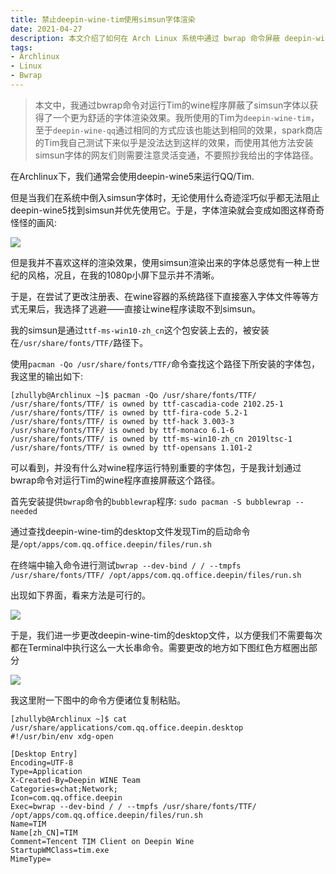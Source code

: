 ```yaml
---
title: 禁止deepin-wine-tim使用simsun字体渲染
date: 2021-04-27
description: 本文介绍了如何在 Arch Linux 系统中通过 bwrap 命令屏蔽 deepin-wine-tim 对 simsun 字体的调用，从而改善 TIM 客户端的字体渲染效果。作者详细说明了操作步骤，包括定位字体文件、使用 bubblewrap 工具隔离字体路径，并修改桌面启动文件以实现持久化配置。适用于使用 deepin-wine 运行 TIM 或 QQ 且希望获得更清晰现代字体显示效果的用户。方法同样适用于 deepin-wine-qq，但不保证适用于其他安装方式或版本。
tags:
- Archlinux
- Linux
- Bwrap
---
```


> 本文中，我通过bwrap命令对运行Tim的wine程序屏蔽了simsun字体以获得了一个更为舒适的字体渲染效果。我所使用的Tim为`deepin-wine-tim`，至于`deepin-wine-qq`通过相同的方式应该也能达到相同的效果，spark商店的Tim我自己测试下来似乎是没法达到这样的效果，而使用其他方法安装simsun字体的网友们则需要注意灵活变通，不要照抄我给出的字体路径。

在Archlinux下，我们通常会使用deepin-wine5来运行QQ/Tim.

但是当我们在系统中倒入simsun字体时，无论使用什么奇迹淫巧似乎都无法阻止deepin-wine5找到simsun并优先使用它。于是，字体渲染就会变成如图这样奇奇怪怪的画风: 

![](https://static.031130.xyz/uploads/2024/08/12/62f3c887040ff.webp)

但是我并不喜欢这样的渲染效果，使用simsun渲染出来的字体总感觉有一种上世纪的风格，况且，在我的1080p小屏下显示并不清晰。

于是，在尝试了更改注册表、在wine容器的系统路径下直接塞入字体文件等等方式无果后，我选择了逃避——直接让wine程序读取不到simsun。

我的simsun是通过`ttf-ms-win10-zh_cn`这个包安装上去的，被安装在`/usr/share/fonts/TTF/`路径下。

使用`pacman -Qo /usr/share/fonts/TTF/`命令查找这个路径下所安装的字体包，我这里的输出如下:

```
[zhullyb@Archlinux ~]$ pacman -Qo /usr/share/fonts/TTF/
/usr/share/fonts/TTF/ is owned by ttf-cascadia-code 2102.25-1
/usr/share/fonts/TTF/ is owned by ttf-fira-code 5.2-1
/usr/share/fonts/TTF/ is owned by ttf-hack 3.003-3
/usr/share/fonts/TTF/ is owned by ttf-monaco 6.1-6
/usr/share/fonts/TTF/ is owned by ttf-ms-win10-zh_cn 2019ltsc-1
/usr/share/fonts/TTF/ is owned by ttf-opensans 1.101-2
```

可以看到，并没有什么对wine程序运行特别重要的字体包，于是我计划通过bwrap命令对运行Tim的wine程序直接屏蔽这个路径。

首先安装提供`bwrap`命令的`bubblewrap`程序: `sudo pacman -S bubblewrap --needed`

通过查找deepin-wine-tim的desktop文件发现Tim的启动命令是`/opt/apps/com.qq.office.deepin/files/run.sh`

在终端中输入命令进行测试`bwrap --dev-bind / / --tmpfs /usr/share/fonts/TTF/ /opt/apps/com.qq.office.deepin/files/run.sh`

出现如下界面，看来方法是可行的。

![](https://static.031130.xyz/uploads/2024/08/12/62f3c88b119f8.webp)

于是，我们进一步更改deepin-wine-tim的desktop文件，以方便我们不需要每次都在Terminal中执行这么一大长串命令。需要更改的地方如下图红色方框圈出部分

![](https://static.031130.xyz/uploads/2024/08/12/62f3c88f41790.webp)

我这里附一下图中的命令方便诸位复制粘贴。

```
[zhullyb@Archlinux ~]$ cat /usr/share/applications/com.qq.office.deepin.desktop 
#!/usr/bin/env xdg-open

[Desktop Entry]
Encoding=UTF-8
Type=Application
X-Created-By=Deepin WINE Team
Categories=chat;Network;
Icon=com.qq.office.deepin
Exec=bwrap --dev-bind / / --tmpfs /usr/share/fonts/TTF/ /opt/apps/com.qq.office.deepin/files/run.sh
Name=TIM
Name[zh_CN]=TIM
Comment=Tencent TIM Client on Deepin Wine
StartupWMClass=tim.exe
MimeType=
```

